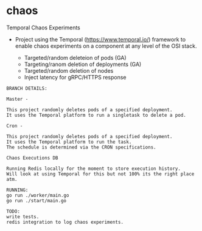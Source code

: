 # chaos
Temporal Chaos Experiments 
 
* Project using the Temporal (https://www.temporal.io/) framework to enable chaos experiments on a component at any level of the OSI stack. 

  - Targeted/random deleteion of pods (GA) 
  - Targeting/ranom deletion of deployments (GA) 
  - Targeted/random deletion of nodes
  - Inject latency for gRPC/HTTPS response
```
BRANCH DETAILS: 

Master -

This project randomly deletes pods of a specified deployment. 
It uses the Temporal platform to run a singletask to delete a pod. 

Cron -

This project randomly deletes pods of a specified deployment. 
It uses the Temporal platform to run the task.
The schedule is determined via the CRON specifications.

Chaos Executions DB

Running Redis locally for the moment to store execution history.
Will look at using Temporal for this but not 100% its the right place 
atm. 

```
```
RUNNING: 
go run ./worker/main.go
go run ./start/main.go

```
```
TODO:
write tests.
redis integration to log chaos experiments.

```
